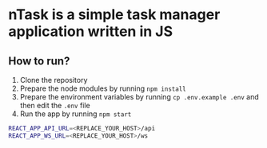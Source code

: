 # nTask is a simple task manager application written in JS

## How to run?

1. Clone the repository
2. Prepare the node modules by running `npm install`
3. Prepare the environment variables by running `cp .env.example .env` and then edit the `.env` file
4. Run the app by running `npm start`

```bash
REACT_APP_API_URL=<REPLACE_YOUR_HOST>/api
REACT_APP_WS_URL=<REPLACE_YOUR_HOST>/ws
```
